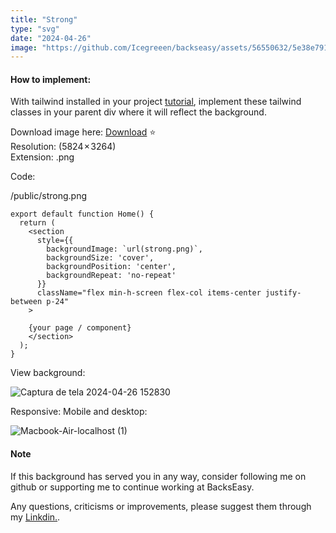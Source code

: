```yaml
---
title: "Strong"
type: "svg"
date: "2024-04-26"
image: "https://github.com/Icegreeen/backseasy/assets/56550632/5e38e791-6cb9-4409-b8c7-2aa869ba7c5c"
---
```

#### How to implement:

With tailwind installed in your project [tutorial](https://backseasy.com/blog/install-tailwind-nextjs), implement these tailwind classes in your parent div where it will reflect the background.

Download image here: [Download](https://drive.google.com/file/d/1UoH_tIViFPD0-bnNdPxaEtxkeRr_NNaI/view?usp=sharing) ⭐ <br>
Resolution: (5824 × 3264) <br>
Extension: .png

Code:

/public/strong.png

```
export default function Home() {
  return (
    <section
      style={{
        backgroundImage: `url(strong.png)`,
        backgroundSize: 'cover', 
        backgroundPosition: 'center',
        backgroundRepeat: 'no-repeat' 
      }}
      className="flex min-h-screen flex-col items-center justify-between p-24"
    >
      
    {your page / component}
    </section>
  );
}

```

View background:

![Captura de tela 2024-04-26 152830](https://github.com/Icegreeen/backseasy/assets/56550632/ea7484c9-6e8a-4f84-b387-6c34bd140719)

Responsive: Mobile and desktop:

![Macbook-Air-localhost (1)](https://github.com/Icegreeen/backseasy/assets/56550632/6470276d-7c63-4d1d-9ad4-0318a405076e)

#### Note

If this background has served you in any way, consider following me on github or supporting me to continue working at BacksEasy.

Any questions, criticisms or improvements, please suggest them through my [Linkdin.](https://www.linkedin.com/in/flavioaquila/).